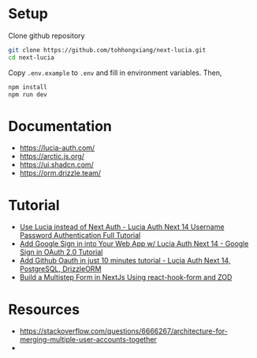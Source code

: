 # Setup

Clone github repository

```sh
git clone https://github.com/tohhongxiang/next-lucia.git
cd next-lucia
```

Copy `.env.example` to `.env` and fill in environment variables. Then,

```sh
npm install
npm run dev
```

# Documentation

- https://lucia-auth.com/
- https://arctic.js.org/
- https://ui.shadcn.com/
- https://orm.drizzle.team/

# Tutorial

- [Use Lucia instead of Next Auth - Lucia Auth Next 14 Username Password Authentication Full Tutorial](https://www.youtube.com/watch?v=JIIy7VkiTqU)
- [Add Google Sign in into Your Web App w/ Lucia Auth Next 14 - Google Sign in OAuth 2.0 Tutorial](https://www.youtube.com/watch?v=H-msUYltDbs)
- [Add Github Oauth in just 10 minutes tutorial - Lucia Auth Next 14, PostgreSQL, DrizzleORM](https://www.youtube.com/watch?v=UdwP5ep7TH8)
- [Build a Multistep Form in NextJs Using react-hook-form and ZOD](https://www.youtube.com/watch?v=lW_0InDuejU)

# Resources

- https://stackoverflow.com/questions/6666267/architecture-for-merging-multiple-user-accounts-together
- 